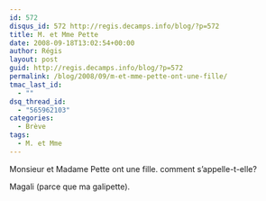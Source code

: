 ```yaml
---
id: 572
disqus_id: 572 http://regis.decamps.info/blog/?p=572
title: M. et Mme Pette
date: 2008-09-18T13:02:54+00:00
author: Régis
layout: post
guid: http://regis.decamps.info/blog/?p=572
permalink: /blog/2008/09/m-et-mme-pette-ont-une-fille/
tmac_last_id:
  - ""
dsq_thread_id:
  - "565962103"
categories:
  - Brève
tags:
  - M. et Mme
---
```

Monsieur et Madame Pette ont une fille. comment s’appelle-t-elle?
  
<!--more-->


  
Magali (parce que ma galipette).
